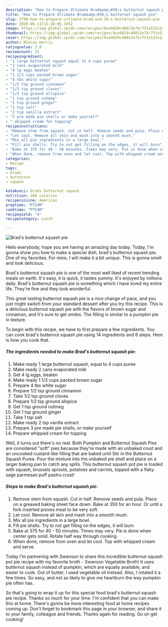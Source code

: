 ```yaml
---
description: "How to Prepare Ultimate Brad&amp;#39;s butternut squash pie"
title: "How to Prepare Ultimate Brad&amp;#39;s butternut squash pie"
slug: 2798-how-to-prepare-ultimate-brad-and-39-s-butternut-squash-pie
date: 2020-06-11T13:38:05.345Z
image: https://img-global.cpcdn.com/recipes/9ce4829c48013e7b/751x532cq70/brads-butternut-squash-pie-recipe-main-photo.jpg
thumbnail: https://img-global.cpcdn.com/recipes/9ce4829c48013e7b/751x532cq70/brads-butternut-squash-pie-recipe-main-photo.jpg
cover: https://img-global.cpcdn.com/recipes/9ce4829c48013e7b/751x532cq70/brads-butternut-squash-pie-recipe-main-photo.jpg
author: Minnie Harris
ratingvalue: 3.8
reviewcount: 15
recipeingredient:
- "1 large butternut squash equal to 4 cups puree"
- "2 cans evaporated milk"
- "4 lg eggs beaten"
- "1 1/3 cups packed brown sugar"
- "4 tbs white sugar"
- "1/2 tsp ground cinnamon"
- "1/2 tsp ground cloves"
- "1/2 tsp ground allspice"
- "1 tsp ground nutmeg"
- "1 tsp ground ginger"
- "1 tsp salt"
- "2 tsp vanilla extract"
- "3 pre made pie shells or make yourself"
- " whipped cream for topping"
recipeinstructions:
- "Remove stem from squash. Cut in half. Remove seeds and pulp. Place on a greased baking sheet face down. Bake at 350 for an hour. Or until a fork inserted proves meat to be very soft."
- "Let cool. Remove all skin and mash into a smooth mush."
- "Mix all pie ingredients in a large bowl."
- "Fill pie shells. Try to not get filling on the edges, it will burn"
- "Bake at 375 for 40 - 50 minutes. Times may very. Pie is done when center gets solid. Rotate half way through cooking."
- "When done, remove from oven and let cool. Top with whipped cream and serve."
categories:
- Recipe
tags:
- brads
- butternut
- squash

katakunci: brads butternut squash 
nutrition: 268 calories
recipecuisine: American
preptime: "PT24M"
cooktime: "PT54M"
recipeyield: "4"
recipecategory: Lunch

---
```



![Brad&#39;s butternut squash pie](https://img-global.cpcdn.com/recipes/9ce4829c48013e7b/751x532cq70/brads-butternut-squash-pie-recipe-main-photo.jpg)

Hello everybody, hope you are having an amazing day today. Today, I'm gonna show you how to make a special dish, brad&#39;s butternut squash pie. One of my favorites. For mine, I will make it a bit unique. This is gonna smell and look delicious.

Brad&#39;s butternut squash pie is one of the most well liked of recent trending meals on earth. It's easy, it is quick, it tastes yummy. It's enjoyed by millions daily. Brad&#39;s butternut squash pie is something which I have loved my entire life. They're fine and they look wonderful.

This great tasting butternut squash pie is a nice change of pace, and you just might switch from your standard dessert after you try this recipe. This is a delicious butternut squash pie with the flavors of brown sugar and cinnamon, and it&#39;s sure to get smiles. The filling is similar to a pumpkin pie in texture.


To begin with this recipe, we have to first prepare a few ingredients. You can cook brad&#39;s butternut squash pie using 14 ingredients and 6 steps. Here is how you cook that.

<!--inarticleads1-->

##### The ingredients needed to make Brad&#39;s butternut squash pie:

1. Make ready 1 large butternut squash, equal to 4 cups puree
1. Make ready 2 cans evaporated milk
1. Get 4 lg eggs, beaten
1. Make ready 1 1/3 cups packed brown sugar
1. Prepare 4 tbs white sugar
1. Prepare 1/2 tsp ground cinnamon
1. Take 1/2 tsp ground cloves
1. Prepare 1/2 tsp ground allspice
1. Get 1 tsp ground nutmeg
1. Get 1 tsp ground ginger
1. Take 1 tsp salt
1. Make ready 2 tsp vanilla extract
1. Prepare 3 pre made pie shells, or make yourself
1. Prepare  whipped cream for topping


Well, it turns out there&#39;s no real. Both Pumpkin and Butternut Squash Pies are considered &#34;soft&#34; pies because they&#39;re made with an unbaked crust and an uncooked custard-like filling that are baked until Stir in the Butternut Squash Puree. Pour the mixture into the unbaked pie shell and place on a larger baking pan to catch any spills. This butternut squash pot pie is loaded with squash, brussels sprouts, potatoes and carrots, topped with a flaky sage parmesan puff pastru crust! 

<!--inarticleads2-->

##### Steps to make Brad&#39;s butternut squash pie:

1. Remove stem from squash. Cut in half. Remove seeds and pulp. Place on a greased baking sheet face down. Bake at 350 for an hour. Or until a fork inserted proves meat to be very soft.
1. Let cool. Remove all skin and mash into a smooth mush.
1. Mix all pie ingredients in a large bowl.
1. Fill pie shells. Try to not get filling on the edges, it will burn
1. Bake at 375 for 40 - 50 minutes. Times may very. Pie is done when center gets solid. Rotate half way through cooking.
1. When done, remove from oven and let cool. Top with whipped cream and serve.


Today I&#39;m partnering with Swanson to share this incredible butternut squash pot pie recipe with my favorite broth - Swanson Vegetable Broth! It uses butternut squash instead of pumpkin, which are equally available, and easier to cook. Out of butter, I used vegetable oil instead. Also, I rotated it a few times. So easy, and not as likely to give me heartburn the way pumpkin pie often has. 

So that's going to wrap it up for this special food brad&#39;s butternut squash pie recipe. Thanks so much for your time. I'm confident that you can make this at home. There's gonna be more interesting food at home recipes coming up. Don't forget to bookmark this page in your browser, and share it to your family, colleague and friends. Thanks again for reading. Go on get cooking!
